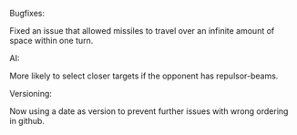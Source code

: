 Bugfixes:

Fixed an issue that allowed missiles to travel over an infinite amount of space within one turn.

AI:

More likely to select closer targets if the opponent has repulsor-beams.

Versioning:

Now using a date as version to prevent further issues with wrong ordering in github.